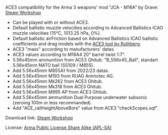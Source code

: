 ACE3 compatibility for the Arma 3 weapons' mod "JCA - M16A" by Grave: [Steam Workshop](https://steamcommunity.com/sharedfiles/filedetails/?id=3343727154)
- Can be played with or without ACE3.
- Default ballistic muzzle velocities according to Advanced Ballistics ICAO muzzle velocities (15°C, 1013.25 hPa, 0%).
- Default ballistic airFriction based on Advanced Ballistics ICAO ballistic coefficients and drag models with the [ACE3 tool by Ruthberg](https://github.com/acemod/ACE3/blob/master/tools/generate_airfriction_config.py).
- ACE3 "mass" according to manufacturers' datas.
- ACE3 values according to M16A4 20" barrel twist 1:7".
- 5.56x45mm ammunition from ACE3 Ghitub: "B_556x45_Ball", standart 5.56x45mm NATO ball (SS109 / M855).
- Add 5.56x45mm M855A1 from 2022/23 datas.
- Add 5.56x45mm M193 from RUAG Ammotec AG.
- Add 5.56x45mm Mk262 from ACE3 Ghitub.
- Add 5.56x45mm Mk318 from ACE3 Ghitub.
- Add 5.56x45mm M995 AP from ACE3 Ghitub.
- Add 5.56x45mm ammunition Dual Purpose underwater subsonic (zeroing 100m or less recommanded).
- Add "ACE_railHeightAboveBore" value from ACE3 "checkScopes.sqf".

Download link: [Steam Workshop](https://steamcommunity.com/sharedfiles/filedetails/?id=3347273393)

License: [Arma Public License Share Alike (APL-SA)](https://www.bohemia.net/community/licenses/arma-public-license-share-alike)
